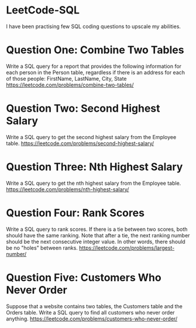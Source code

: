 # LeetCode-SQL
I have been practising few SQL  coding questions to upscale my abilities.

# Question One: Combine Two Tables
Write a SQL query for a report that provides the following information for each person in the Person table, regardless if there is an address for each of those people:
FirstName, LastName, City, State
https://leetcode.com/problems/combine-two-tables/


# Question Two: Second Highest Salary
Write a SQL query to get the second highest salary from the Employee table.
https://leetcode.com/problems/second-highest-salary/


# Question Three: Nth Highest Salary
Write a SQL query to get the nth highest salary from the Employee table.
https://leetcode.com/problems/nth-highest-salary/


# Question Four: Rank Scores
Write a SQL query to rank scores. If there is a tie between two scores, both should have the same ranking. Note that after a tie, the next ranking number should be the next consecutive integer value. In other words, there should be no "holes" between ranks.
https://leetcode.com/problems/largest-number/


# Question Five: Customers Who Never Order
Suppose that a website contains two tables, the Customers table and the Orders table. Write a SQL query to find all customers who never order anything.
https://leetcode.com/problems/customers-who-never-order/

